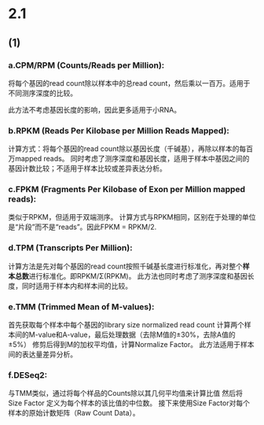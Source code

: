 # 2.1
## (1)
### a.CPM/RPM (Counts/Reads per Million):
将每个基因的read count除以样本中的总read count，然后乘以一百万。适用于不同测序深度的比较。

此方法不考虑基因长度的影响，因此更多适用于小RNA。
### b.RPKM (Reads Per Kilobase per Million Reads Mapped):

计算方式：将每个基因的read count除以基因长度（千碱基），再除以样本的每百万mapped reads。
同时考虑了测序深度和基因长度，适用于样本中基因之间的基因计数比较；不适用于样本比较或差异表达分析。

### c.FPKM (Fragments Per Kilobase of Exon per Million mapped reads):

类似于RPKM，但适用于双端测序。
计算方式与RPKM相同，区别在于处理的单位是“片段”而不是“reads”。因此FPKM = RPKM/2.
### d.TPM (Transcripts Per Million):

计算方法是先对每个基因的read count按照千碱基长度进行标准化，再对整个**样本总数**进行标准化。即RPKM/Σ(RPKM)。
此方法也同时考虑了测序深度和基因长度，同时适用于样本内和样本间的比较。
### e.TMM (Trimmed Mean of M-values):

首先获取每个样本中每个基因的library size normalized read count
计算两个样本间的M-value和A-value，最后处理数据（去除M值的±30%，去除A值的±5%）
修剪后得到M的加权平均值，计算Normalize Factor。
此方法适用于样本间的表达量差异分析。

### f.DESeq2:
与TMM类似，通过将每个样品的Counts除以其几何平均值来计算比值
然后将 Size Factor 定义为每个样本的该比值的中位数。
接下来使用Size Factor对每个样本的原始计数矩阵（Raw Count Data）。
